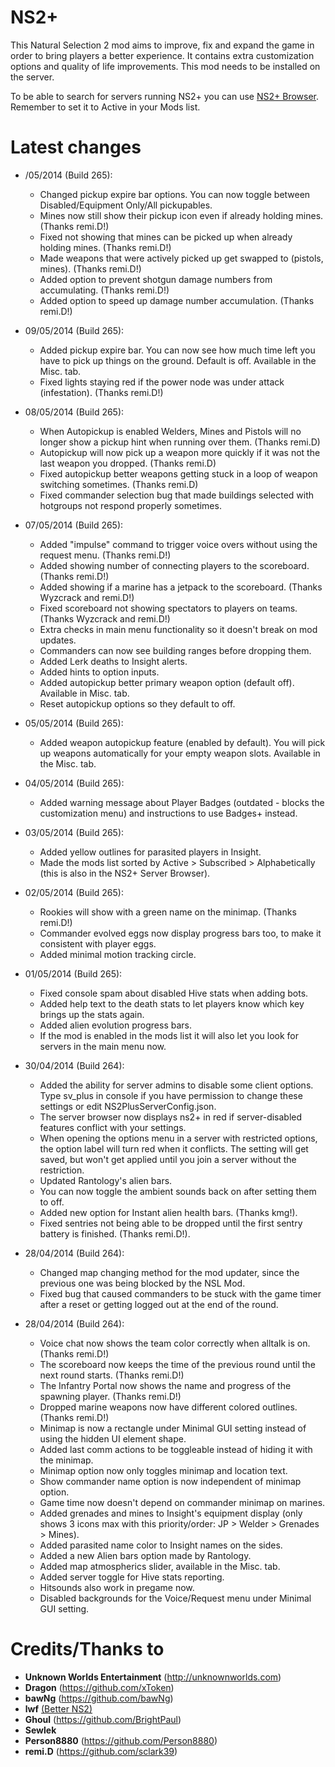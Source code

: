 ﻿NS2+
==========

This Natural Selection 2 mod aims to improve, fix and expand the game in order to bring players a better experience. It contains extra customization options and quality of life improvements. This mod needs to be installed on the server.

To be able to search for servers running NS2+ you can use [NS2+ Browser](http://steamcommunity.com/sharedfiles/filedetails/?id=236685163). Remember to set it to Active in your Mods list.

Latest changes
==============
- /05/2014 (Build 265):
	- Changed pickup expire bar options. You can now toggle between Disabled/Equipment Only/All pickupables.
	- Mines now still show their pickup icon even if already holding mines. (Thanks remi.D!)
	- Fixed not showing that mines can be picked up when already holding mines. (Thanks remi.D!)
	- Made weapons that were actively picked up get swapped to (pistols, mines). (Thanks remi.D!)
	- Added option to prevent shotgun damage numbers from accumulating. (Thanks remi.D!)
	- Added option to speed up damage number accumulation. (Thanks remi.D!)

- 09/05/2014 (Build 265):
	- Added pickup expire bar. You can now see how much time left you have to pick up things on the ground. Default is off. Available in the Misc. tab.
	- Fixed lights staying red if the power node was under attack (infestation). (Thanks remi.D!)

- 08/05/2014 (Build 265):
	- When Autopickup is enabled Welders, Mines and Pistols will no longer show a pickup hint when running over them. (Thanks remi.D)
	- Autopickup will now pick up a weapon more quickly if it was not the last weapon you dropped. (Thanks remi.D)
	- Fixed autopickup better weapons getting stuck in a loop of weapon switching sometimes. (Thanks remi.D)
	- Fixed commander selection bug that made buildings selected with hotgroups not respond properly sometimes.
	
- 07/05/2014 (Build 265):
	- Added "impulse" command to trigger voice overs without using the request menu. (Thanks remi.D!)
	- Added showing number of connecting players to the scoreboard. (Thanks remi.D!)
	- Added showing if a marine has a jetpack to the scoreboard. (Thanks Wyzcrack and remi.D!)
	- Fixed scoreboard not showing spectators to players on teams. (Thanks Wyzcrack and remi.D!)
	- Extra checks in main menu functionality so it doesn't break on mod updates.
	- Commanders can now see building ranges before dropping them.
	- Added Lerk deaths to Insight alerts.
	- Added hints to option inputs.
	- Added autopickup better primary weapon option (default off). Available in Misc. tab.
	- Reset autopickup options so they default to off.

- 05/05/2014 (Build 265):
	- Added weapon autopickup feature (enabled by default). You will pick up weapons automatically for your empty weapon slots. Available in the Misc. tab.

- 04/05/2014 (Build 265):
	- Added warning message about Player Badges (outdated - blocks the customization menu) and instructions to use Badges+ instead.

- 03/05/2014 (Build 265):
	- Added yellow outlines for parasited players in Insight.
	- Made the mods list sorted by Active > Subscribed > Alphabetically (this is also in the NS2+ Server Browser).

- 02/05/2014 (Build 265):
	- Rookies will show with a green name on the minimap. (Thanks remi.D!)
	- Commander evolved eggs now display progress bars too, to make it consistent with player eggs.
	- Added minimal motion tracking circle.

- 01/05/2014 (Build 265):
	- Fixed console spam about disabled Hive stats when adding bots.
	- Added help text to the death stats to let players know which key brings up the stats again.
	- Added alien evolution progress bars.
	- If the mod is enabled in the mods list it will also let you look for servers in the main menu now.

- 30/04/2014 (Build 264):
	- Added the ability for server admins to disable some client options. Type sv_plus in console if you have permission to change these settings or edit NS2PlusServerConfig.json.
	- The server browser now displays ns2+ in red if server-disabled features conflict with your settings.
	- When opening the options menu in a server with restricted options, the option label will turn red when it conflicts. The setting will get saved, but won't get applied until you join a server without the restriction.
	- Updated Rantology's alien bars.
	- You can now toggle the ambient sounds back on after setting them to off.
	- Added new option for Instant alien health bars. (Thanks kmg!).
	- Fixed sentries not being able to be dropped until the first sentry battery is finished. (Thanks remi.D!).

- 28/04/2014 (Build 264):
	- Changed map changing method for the mod updater, since the previous one was being blocked by the NSL Mod.
	- Fixed bug that caused commanders to be stuck with the game timer after a reset or getting logged out at the end of the round.

- 28/04/2014 (Build 264):
	- Voice chat now shows the team color correctly when alltalk is on. (Thanks remi.D!)
	- The scoreboard now keeps the time of the previous round until the next round starts. (Thanks remi.D!)
	- The Infantry Portal now shows the name and progress of the spawning player. (Thanks remi.D!)
	- Dropped marine weapons now have different colored outlines. (Thanks remi.D!)
	- Minimap is now a rectangle under Minimal GUI setting instead of using the hidden UI element shape.
	- Added last comm actions to be toggleable instead of hiding it with the minimap.
	- Minimap option now only toggles minimap and location text.
	- Show commander name option is now independent of minimap option.
	- Game time now doesn't depend on commander minimap on marines.
	- Added grenades and mines to Insight's equipment display (only shows 3 icons max with this priority/order: JP > Welder > Grenades > Mines).
	- Added parasited name color to Insight names on the sides.
	- Added a new Alien bars option made by Rantology.
	- Added map atmospherics slider, available in the Misc. tab.
	- Added server toggle for Hive stats reporting.
	- Hitsounds also work in pregame now.
	- Disabled backgrounds for the Voice/Request menu under Minimal GUI setting.

Credits/Thanks to
=================
- **Unknown Worlds Entertainment** (http://unknownworlds.com)
- **Dragon** (https://github.com/xToken)
- **bawNg** (https://github.com/bawNg)
- **lwf** [(Better NS2)](http://steamcommunity.com/sharedfiles/filedetails/?id=113116595)
- **Ghoul** (https://github.com/BrightPaul)
- **Sewlek**
- **Person8880** (https://github.com/Person8880)
- **remi.D** (https://github.com/sclark39)
